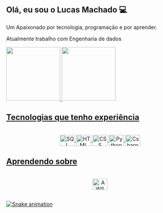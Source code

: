 ## Olá, eu sou o Lucas Machado 💻
Um Apaixonado por tecnologia, programação e por aprender.

Atualmente trabalho com Engenharia de dados 

<div align="left">
  <a href="https://github.com/lfjmachado">
  <img height="145em" src="https://github-readme-stats.vercel.app/api?username=lfjmachado&show_icons=true&theme=dracula&include_all_commits=true&count_private=true"/>
  <img height="145em" src="https://github-readme-stats.vercel.app/api/top-langs/?username=lfjmachado&layout=compact&langs_count=7&theme=dracula"/>
</div>
  
  ## Tecnologias que tenho experiência
<div style="display: inline_block" align="center"><br>
  <img align="center" alt="SQL" height="30" width="40" src="https://cdn.jsdelivr.net/gh/devicons/devicon/icons/microsoftsqlserver/microsoftsqlserver-plain.svg">
  <img align="center" alt="HTML" height="30" width="40" src="https://icongr.am/devicon/html5-original.svg?size=128&color=currentColor">
  <img align="center" alt="CSS" height="30" width="40" src="https://icongr.am/devicon/css3-original.svg?size=128&color=currentColor">
  <img align="center" alt="Python" height="30" width="40" src="https://icongr.am/devicon/python-original.svg?size=128&color=currentColor">
  <img align="center" alt="Csharp" height="30" width="40" src=https://icongr.am/devicon/csharp-original.svg?size=128&color=currentColor">
</div>
                                                                                                                                        
  ## Aprendendo sobre
<div style="display: inline_block" align="center"><br>
  <img align="center" alt="AWS" height="30" width="40" src="https://icongr.am/devicon/amazonwebservices-original.svg?size=128&color=currentColor">
</div>
  
                                                                                                                                        
  ##
 
<div> 
 
  ![Snake animation](https://github.com/lfjmachado/lfjmachado/blob/output/github-contribution-grid-snake.svg)
 
</div>
